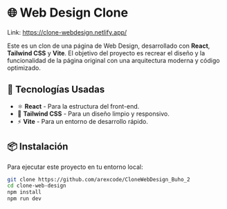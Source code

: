 # 🌐 Web Design Clone

Link: https://clone-webdesign.netlify.app/

Este es un clon de una página de Web Design, desarrollado con **React**, **Tailwind CSS** y **Vite**. El objetivo del proyecto es recrear el diseño y la funcionalidad de la página original con una arquitectura moderna y código optimizado.

## 🚀 Tecnologías Usadas

- ⚛️ **React** - Para la estructura del front-end.
- 🎨 **Tailwind CSS** - Para un diseño limpio y responsivo.
- ⚡ **Vite** - Para un entorno de desarrollo rápido.

## 📦 Instalación

Para ejecutar este proyecto en tu entorno local:

```sh
git clone https://github.com/arexcode/CloneWebDesign_Buho_2
cd clone-web-design
npm install
npm run dev
